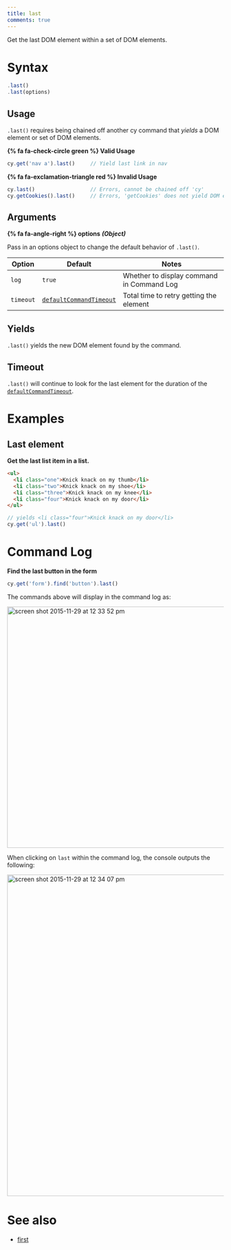 ```yaml
---
title: last
comments: true
---
```


Get the last DOM element within a set of DOM elements.

# Syntax

```javascript
.last()
.last(options)
```

## Usage

`.last()` requires being chained off another cy command that *yields* a DOM element or set of DOM elements.

**{% fa fa-check-circle green %} Valid Usage**

```javascript
cy.get('nav a').last()     // Yield last link in nav
```

**{% fa fa-exclamation-triangle red %} Invalid Usage**

```javascript
cy.last()                  // Errors, cannot be chained off 'cy'
cy.getCookies().last()     // Errors, 'getCookies' does not yield DOM element
```

## Arguments

**{% fa fa-angle-right %} options**  ***(Object)***

Pass in an options object to change the default behavior of `.last()`.

Option | Default | Notes
--- | --- | ---
`log` | `true` | Whether to display command in Command Log
`timeout` | [`defaultCommandTimeout`](https://on.cypress.io/guides/configuration#timeouts) | Total time to retry getting the element

## Yields

`.last()` yields the new DOM element found by the command.

## Timeout

`.last()` will continue to look for the last element for the duration of the [`defaultCommandTimeout`](https://on.cypress.io/guides/configuration#timeouts).

# Examples

## Last element

**Get the last list item in a list.**

```html
<ul>
  <li class="one">Knick knack on my thumb</li>
  <li class="two">Knick knack on my shoe</li>
  <li class="three">Knick knack on my knee</li>
  <li class="four">Knick knack on my door</li>
</ul>
```

```javascript
// yields <li class="four">Knick knack on my door</li>
cy.get('ul').last()
```

# Command Log

**Find the last button in the form**

```javascript
cy.get('form').find('button').last()
```

The commands above will display in the command log as:

<img width="560" alt="screen shot 2015-11-29 at 12 33 52 pm" src="https://cloud.githubusercontent.com/assets/1271364/11458797/8e9abdf6-9695-11e5-8594-7044751d5199.png">

When clicking on `last` within the command log, the console outputs the following:

<img width="746" alt="screen shot 2015-11-29 at 12 34 07 pm" src="https://cloud.githubusercontent.com/assets/1271364/11458799/91a115cc-9695-11e5-8569-93fbaa2704d4.png">

# See also

- [first](https://on.cypress.io/api/first)

